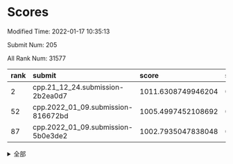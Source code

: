 # Scores

Modified Time: 2022-01-17 10:35:13

Submit Num: 205

All Rank Num: 31577

| rank |               submit               |       score        |       sigma        | pk_num |
| :--- | :--------------------------------- | :----------------- | :----------------- | :----- |
| 2    | cpp.21_12_24.submission-2b2ea0d7   | 1011.6308749946204 | 0.8012497976855749 | 614    |
| 52   | cpp.2022_01_09.submission-816672bd | 1005.4997452108692 | 0.7084218788327711 | 617    |
| 87   | cpp.2022_01_09.submission-5b0e3de2 | 1002.7935047838048 | 0.7198495239042053 | 621    |


<details>
<summary>全部</summary>

| rank |                 submit                 |       score        |       sigma        | pk_num |
| :--- | :------------------------------------- | :----------------- | :----------------- | :----- |
| 1    | gobigger.level_3.submission_level_3_14 | 1011.8712073733104 | 0.7845595053850486 | 619    |
| 2    | cpp.21_12_24.submission-2b2ea0d7       | 1011.6308749946204 | 0.8012497976855749 | 614    |
| 3    | gobigger.level_3.submission_level_3_17 | 1011.3046668215567 | 0.7878074929660965 | 617    |
| 4    | gobigger.level_3.submission_level_3_47 | 1011.2671003121167 | 0.7731059322778564 | 615    |
| 5    | gobigger.level_3.submission_level_3_30 | 1011.1984830418579 | 0.7700898378554768 | 617    |
| 6    | gobigger.level_3.submission_level_3_48 | 1010.959952773599  | 0.7850468281846668 | 616    |
| 7    | gobigger.level_3.submission_level_3_8  | 1010.9447203338945 | 0.7492088919646221 | 611    |
| 8    | gobigger.level_3.submission_level_3_20 | 1010.8723587397678 | 0.7449858323109876 | 618    |
| 9    | gobigger.level_3.submission_level_3_38 | 1010.7598925717697 | 0.7616830099927828 | 616    |
| 10   | gobigger.level_3.submission_level_3_0  | 1010.7246411945899 | 0.7567711829683205 | 619    |
| 11   | gobigger.level_3.submission_level_3_27 | 1010.6406860441755 | 0.7829514510017264 | 617    |
| 12   | gobigger.level_3.submission_level_3_11 | 1010.5993283643833 | 0.766303821936655  | 621    |
| 13   | gobigger.level_3.submission_level_3_5  | 1010.4600772238635 | 0.7908308973522682 | 614    |
| 14   | gobigger.level_3.submission_level_3_43 | 1010.4458316816915 | 0.78065883120394   | 622    |
| 15   | gobigger.level_3.submission_level_3_9  | 1010.3516117174786 | 0.7694371805547356 | 614    |
| 16   | gobigger.level_3.submission_level_3_26 | 1010.2829127669559 | 0.7716729593426799 | 617    |
| 17   | gobigger.level_3.submission_level_3_18 | 1010.2059118093632 | 0.7717895083829154 | 613    |
| 18   | gobigger.level_3.submission_level_3_21 | 1010.0840763224356 | 0.7427645671629175 | 616    |
| 19   | gobigger.level_3.submission_level_3_10 | 1010.0573844899519 | 0.7575471466406319 | 619    |
| 20   | gobigger.level_3.submission_level_3_16 | 1010.0516250944827 | 0.7664356451021597 | 611    |
| 21   | gobigger.level_3.submission_level_3_2  | 1010.0128961097628 | 0.7804056013136746 | 618    |
| 22   | gobigger.level_3.submission_level_3_36 | 1009.9154777110118 | 0.7625642440912953 | 613    |
| 23   | gobigger.level_3.submission_level_3_44 | 1009.9129021890255 | 0.7560691926753937 | 615    |
| 24   | gobigger.level_3.submission_level_3_19 | 1009.8890228174058 | 0.7601046242137668 | 614    |
| 25   | gobigger.level_3.submission_level_3_1  | 1009.847301659111  | 0.7774493146756564 | 621    |
| 26   | gobigger.level_3.submission_level_3_46 | 1009.8346835525264 | 0.7381968140145069 | 618    |
| 27   | gobigger.level_3.submission_level_3_25 | 1009.800176772258  | 0.7705022573709774 | 620    |
| 28   | gobigger.level_3.submission_level_3_41 | 1009.7355110855084 | 0.7481721870488144 | 618    |
| 29   | gobigger.level_3.submission_level_3_24 | 1009.7253322030163 | 0.748588751929721  | 613    |
| 30   | gobigger.level_3.submission_level_3_45 | 1009.7225125323572 | 0.7589225408162527 | 614    |
| 31   | gobigger.level_3.submission_level_3_13 | 1009.6489852144612 | 0.7445757673422172 | 616    |
| 32   | gobigger.level_3.submission_level_3_33 | 1009.641426574752  | 0.7431869236004313 | 610    |
| 33   | gobigger.level_3.submission_level_3_49 | 1009.5954741825288 | 0.7600840992359474 | 616    |
| 34   | gobigger.level_3.submission_level_3_35 | 1009.5806775048402 | 0.7595676322024948 | 616    |
| 35   | gobigger.level_3.submission_level_3_6  | 1009.5180967041039 | 0.7466545296674055 | 618    |
| 36   | gobigger.level_3.submission_level_3_4  | 1009.4850790164185 | 0.7578698034801207 | 621    |
| 37   | gobigger.level_3.submission_level_3_31 | 1009.4117897083568 | 0.7633176382711603 | 617    |
| 38   | gobigger.level_3.submission_level_3_28 | 1009.3554621476189 | 0.725145077656998  | 619    |
| 39   | gobigger.level_3.submission_level_3_23 | 1009.2643633049784 | 0.7837496537079812 | 613    |
| 40   | gobigger.level_3.submission_level_3_39 | 1009.2637479465878 | 0.7512632069189421 | 616    |
| 41   | gobigger.level_3.submission_level_3_29 | 1009.1115972890714 | 0.7485057795723118 | 617    |
| 42   | gobigger.level_3.submission_level_3_40 | 1009.0420771842558 | 0.7599900491898214 | 616    |
| 43   | gobigger.level_3.submission_level_3_7  | 1008.700357280869  | 0.7307841937862085 | 620    |
| 44   | gobigger.level_3.submission_level_3_15 | 1008.6445187216663 | 0.7355267944204628 | 622    |
| 45   | gobigger.level_3.submission_level_3_12 | 1008.6133396034219 | 0.7540324408438269 | 620    |
| 46   | gobigger.level_3.submission_level_3_22 | 1008.5217096296736 | 0.7399566550402618 | 621    |
| 47   | gobigger.level_3.submission_level_3_37 | 1008.4690352057157 | 0.7409238408223267 | 620    |
| 48   | gobigger.level_3.submission_level_3_42 | 1008.4520218680063 | 0.7535804052056386 | 614    |
| 49   | gobigger.level_3.submission_level_3_3  | 1008.377088757041  | 0.7446048735466562 | 615    |
| 50   | gobigger.level_3.submission_level_3_34 | 1008.3610536041979 | 0.7441629531995697 | 618    |
| 51   | gobigger.level_3.submission_level_3_32 | 1007.6624885193759 | 0.7490780350043632 | 616    |
| 52   | cpp.2022_01_09.submission-816672bd     | 1005.4997452108692 | 0.7084218788327711 | 617    |
| 53   | gobigger.level_1.submission_level_1_40 | 1005.2603190387058 | 0.728307589851118  | 618    |
| 54   | gobigger.level_1.submission_level_1_4  | 1005.0516806397609 | 0.7227922907008634 | 621    |
| 55   | gobigger.level_1.submission_level_1_44 | 1004.6946207394438 | 0.7227264352783936 | 612    |
| 56   | gobigger.level_1.submission_level_1_23 | 1004.3586734725947 | 0.7116464995300158 | 614    |
| 57   | gobigger.level_1.submission_level_1_29 | 1004.2591165861273 | 0.7181412862452338 | 623    |
| 58   | gobigger.level_1.submission_level_1_17 | 1004.0557922666411 | 0.711534752187494  | 615    |
| 59   | gobigger.level_1.submission_level_1_38 | 1004.042635905627  | 0.7153583853486283 | 618    |
| 60   | gobigger.level_1.submission_level_1_16 | 1003.8867701855819 | 0.7138088873021761 | 616    |
| 61   | gobigger.level_1.submission_level_1_47 | 1003.8836809051421 | 0.7279486481982125 | 611    |
| 62   | gobigger.level_1.submission_level_1_1  | 1003.8578781999396 | 0.7175748502559348 | 613    |
| 63   | gobigger.level_1.submission_level_1_20 | 1003.8040740203044 | 0.727084060567092  | 617    |
| 64   | gobigger.level_1.submission_level_1_26 | 1003.7747280980141 | 0.7156208371678213 | 614    |
| 65   | gobigger.level_1.submission_level_1_28 | 1003.7625523012865 | 0.7203076618922347 | 614    |
| 66   | gobigger.level_1.submission_level_1_37 | 1003.7609074106568 | 0.7174881047114046 | 614    |
| 67   | gobigger.level_1.submission_level_1_41 | 1003.5536036032355 | 0.7104206493701889 | 611    |
| 68   | gobigger.level_1.submission_level_1_35 | 1003.5272999061107 | 0.7230548484874961 | 617    |
| 69   | gobigger.level_1.submission_level_1_3  | 1003.4717634720516 | 0.7075011379464573 | 617    |
| 70   | gobigger.level_1.submission_level_1_24 | 1003.4243017629288 | 0.7299585089282069 | 613    |
| 71   | gobigger.level_1.submission_level_1_2  | 1003.4122291172102 | 0.7138577614807085 | 608    |
| 72   | gobigger.level_1.submission_level_1_31 | 1003.4097773912088 | 0.7158928353294297 | 617    |
| 73   | gobigger.level_1.submission_level_1_10 | 1003.3725390612111 | 0.7138477666855619 | 612    |
| 74   | gobigger.level_1.submission_level_1_45 | 1003.315841187623  | 0.7075583624320788 | 617    |
| 75   | gobigger.level_1.submission_level_1_48 | 1003.2529038327467 | 0.7161575387122513 | 618    |
| 76   | gobigger.level_1.submission_level_1_46 | 1003.2510189656075 | 0.7150651026559403 | 618    |
| 77   | gobigger.level_1.submission_level_1_15 | 1003.2014928832256 | 0.7034365208899576 | 617    |
| 78   | gobigger.level_1.submission_level_1_27 | 1003.1922226366818 | 0.7045674301634062 | 616    |
| 79   | gobigger.level_1.submission_level_1_14 | 1003.1911631730036 | 0.7119820830581302 | 617    |
| 80   | gobigger.level_1.submission_level_1_12 | 1003.1349514791311 | 0.7086788865220095 | 617    |
| 81   | gobigger.level_1.submission_level_1_8  | 1003.0750317215395 | 0.7048874169031314 | 614    |
| 82   | gobigger.level_1.submission_level_1_33 | 1003.074836097797  | 0.7201966142184423 | 618    |
| 83   | gobigger.level_1.submission_level_1_19 | 1003.0064503127293 | 0.7143721175528859 | 618    |
| 84   | gobigger.level_1.submission_level_1_30 | 1002.9304264796986 | 0.7216864556101545 | 614    |
| 85   | gobigger.level_1.submission_level_1_42 | 1002.8980176537846 | 0.7088808633919013 | 615    |
| 86   | gobigger.level_1.submission_level_1_22 | 1002.8936778380747 | 0.71174631828586   | 617    |
| 87   | cpp.2022_01_09.submission-5b0e3de2     | 1002.7935047838048 | 0.7198495239042053 | 621    |
| 88   | gobigger.level_1.submission_level_1_34 | 1002.7916683772224 | 0.7086279137835623 | 618    |
| 89   | gobigger.level_1.submission_level_1_36 | 1002.7881573818495 | 0.7165826156885207 | 617    |
| 90   | gobigger.level_1.submission_level_1_11 | 1002.7253584703083 | 0.7086047921579693 | 616    |
| 91   | gobigger.level_1.submission_level_1_43 | 1002.6428697909654 | 0.7126952173078891 | 619    |
| 92   | gobigger.level_1.submission_level_1_39 | 1002.564405459013  | 0.7242305826672522 | 612    |
| 93   | gobigger.level_1.submission_level_1_9  | 1002.5294974002271 | 0.7006369229608137 | 621    |
| 94   | gobigger.level_1.submission_level_1_18 | 1002.4428336824243 | 0.7157584013580004 | 614    |
| 95   | gobigger.level_1.submission_level_1_0  | 1002.4252576781626 | 0.7038624081684576 | 613    |
| 96   | gobigger.level_1.submission_level_1_6  | 1002.2232772953344 | 0.7095633257393661 | 616    |
| 97   | gobigger.level_1.submission_level_1_5  | 1002.1864608508096 | 0.7109440491076691 | 612    |
| 98   | gobigger.level_1.submission_level_1_7  | 1002.1764804667989 | 0.7138813423180709 | 619    |
| 99   | gobigger.level_1.submission_level_1_32 | 1002.1753628672527 | 0.70490817660754   | 614    |
| 100  | gobigger.level_1.submission_level_1_21 | 1002.1530784608957 | 0.7164228963165381 | 615    |
| 101  | gobigger.level_1.submission_level_1_13 | 1002.0740431585009 | 0.7157639246290752 | 618    |
| 102  | gobigger.level_1.submission_level_1_25 | 1002.0245468988322 | 0.704787127121969  | 620    |
| 103  | gobigger.level_1.submission_level_1_49 | 1001.593882598988  | 0.7109715449698092 | 616    |
| 104  | gobigger.random.submission_random_34   | 997.722507470181   | 0.7074883297444503 | 617    |
| 105  | gobigger.random.submission_random_5    | 997.2847525129212  | 0.7116451589128021 | 621    |
| 106  | gobigger.random.submission_random_12   | 997.0409286462948  | 0.7167360116266632 | 624    |
| 107  | gobigger.random.submission_random_17   | 996.9740893811431  | 0.7009566440818102 | 614    |
| 108  | gobigger.random.submission_random_47   | 996.9147279768061  | 0.7069830264195499 | 613    |
| 109  | gobigger.random.submission_random_13   | 996.6852583214827  | 0.7159304390505807 | 611    |
| 110  | gobigger.random.submission_random_2    | 996.6354052844209  | 0.6958610962155765 | 616    |
| 111  | gobigger.random.submission_random_49   | 996.5450849498702  | 0.6980855459211355 | 616    |
| 112  | gobigger.random.submission_random_36   | 996.475198517058   | 0.7188035475740933 | 614    |
| 113  | gobigger.random.submission_random_9    | 996.4526327911767  | 0.7138097604834622 | 614    |
| 114  | gobigger.random.submission_random_35   | 996.4231929459454  | 0.7005329417111523 | 615    |
| 115  | gobigger.random.submission_random_24   | 996.412664917924   | 0.7052122240091668 | 621    |
| 116  | gobigger.random.submission_random_0    | 996.3877429756957  | 0.7127015329085865 | 611    |
| 117  | gobigger.random.submission_random_14   | 996.3821295078013  | 0.7174529074359878 | 616    |
| 118  | gobigger.random.submission_random_18   | 996.3807436861019  | 0.706276092653139  | 613    |
| 119  | gobigger.random.submission_random_6    | 996.3742402301325  | 0.7014014349272594 | 616    |
| 120  | gobigger.random.submission_random_44   | 996.2368724142758  | 0.7064388473748657 | 617    |
| 121  | gobigger.random.submission_random_43   | 996.2216372784086  | 0.7204957590928346 | 619    |
| 122  | gobigger.random.submission_random_11   | 996.1899861555185  | 0.7078454236267027 | 610    |
| 123  | gobigger.random.submission_random_42   | 996.0944387414543  | 0.6983849657873581 | 617    |
| 124  | gobigger.random.submission_random_23   | 996.0492010885571  | 0.7182675570891397 | 608    |
| 125  | gobigger.random.submission_random_29   | 996.0175914521074  | 0.7060064388103116 | 621    |
| 126  | gobigger.random.submission_random_1    | 995.9949944485161  | 0.7021055097382535 | 614    |
| 127  | gobigger.random.submission_random_39   | 995.9527975737335  | 0.700369672022284  | 618    |
| 128  | gobigger.random.submission_random_25   | 995.8745099662783  | 0.7089807921146466 | 617    |
| 129  | gobigger.random.submission_random_28   | 995.8672308974377  | 0.7027159769580382 | 622    |
| 130  | gobigger.random.submission_random_22   | 995.827562263484   | 0.7267654414823127 | 615    |
| 131  | gobigger.random.submission_random_40   | 995.7901888482137  | 0.7123399761631646 | 616    |
| 132  | gobigger.random.submission_random_21   | 995.7181623275719  | 0.7235000089800496 | 611    |
| 133  | gobigger.random.submission_random_41   | 995.6917636303891  | 0.7254828447394948 | 615    |
| 134  | gobigger.random.submission_random_32   | 995.6494013959523  | 0.7207858082863511 | 617    |
| 135  | gobigger.random.submission_random_48   | 995.6291137626876  | 0.7163450747233826 | 619    |
| 136  | gobigger.random.submission_random_3    | 995.5425262346298  | 0.7088507906508102 | 618    |
| 137  | gobigger.random.submission_random_20   | 995.513649557514   | 0.7172349889788615 | 615    |
| 138  | gobigger.random.submission_random_38   | 995.482676288876   | 0.7065763936735852 | 621    |
| 139  | gobigger.random.submission_random_8    | 995.4662260095096  | 0.7062516225880403 | 618    |
| 140  | gobigger.random.submission_random_19   | 995.4098421096222  | 0.7095535055615694 | 611    |
| 141  | gobigger.random.submission_random_37   | 995.3748586088146  | 0.7101152870803007 | 616    |
| 142  | gobigger.random.submission_random_46   | 995.356030342622   | 0.7099278145942625 | 612    |
| 143  | gobigger.random.submission_random_30   | 995.3236553300028  | 0.7309433028891597 | 609    |
| 144  | gobigger.random.submission_random_7    | 995.2838554002717  | 0.7139111871668666 | 614    |
| 145  | gobigger.random.submission_random_15   | 995.2755889748074  | 0.7160404638021501 | 614    |
| 146  | gobigger.random.submission_random_4    | 995.2130605532917  | 0.7277773352032305 | 618    |
| 147  | gobigger.random.submission_random_26   | 995.1847000072366  | 0.7102643538957137 | 615    |
| 148  | gobigger.random.submission_random_45   | 995.1730004028569  | 0.7023010141325051 | 617    |
| 149  | gobigger.random.submission_random_27   | 995.1203569793357  | 0.7123792574575798 | 615    |
| 150  | gobigger.random.submission_random_31   | 995.1026926933847  | 0.7104716118935022 | 620    |
| 151  | gobigger.random.submission_random_10   | 995.0671190258626  | 0.7020422846106815 | 617    |
| 152  | gobigger.random.submission_random_16   | 995.012077949928   | 0.7084323325395444 | 614    |
| 153  | gobigger.random.submission_random_33   | 994.6482245347485  | 0.7204016438187789 | 616    |
| 154  | gobigger.level_2.submission_level_2_20 | 994.5197016752923  | 0.7299599212966561 | 616    |
| 155  | gobigger.level_2.submission_level_2_1  | 993.9726142940686  | 0.7191136444625488 | 615    |
| 156  | gobigger.level_2.submission_level_2_34 | 993.8662267135065  | 0.7343737702869262 | 620    |
| 157  | gobigger.level_2.submission_level_2_22 | 993.812532477188   | 0.721966715714334  | 617    |
| 158  | gobigger.level_2.submission_level_2_12 | 993.4147589528583  | 0.7242935230525591 | 615    |
| 159  | gobigger.level_2.submission_level_2_13 | 993.2452240856361  | 0.7325578269407689 | 617    |
| 160  | gobigger.level_2.submission_level_2_16 | 993.1720464297757  | 0.7356800388666118 | 619    |
| 161  | gobigger.level_2.submission_level_2_48 | 993.1504299375761  | 0.7494640957024853 | 611    |
| 162  | gobigger.level_2.submission_level_2_5  | 993.0952747859143  | 0.7451018531441113 | 611    |
| 163  | gobigger.level_2.submission_level_2_0  | 993.0057360668047  | 0.7225102943954659 | 620    |
| 164  | gobigger.level_2.submission_level_2_46 | 992.9291361575197  | 0.7331580736860297 | 615    |
| 165  | gobigger.level_2.submission_level_2_6  | 992.8879406414356  | 0.7417695075348751 | 620    |
| 166  | gobigger.level_2.submission_level_2_11 | 992.7810879288779  | 0.7409074171911941 | 620    |
| 167  | gobigger.level_2.submission_level_2_29 | 992.7528705484445  | 0.7584674476436974 | 615    |
| 168  | gobigger.level_2.submission_level_2_45 | 992.617943385114   | 0.7414192043886728 | 615    |
| 169  | gobigger.level_2.submission_level_2_25 | 992.530172971331   | 0.7470750955886056 | 617    |
| 170  | gobigger.level_2.submission_level_2_40 | 992.5255738832143  | 0.735849486975982  | 617    |
| 171  | gobigger.level_2.submission_level_2_38 | 992.4483285010823  | 0.7244388144962784 | 614    |
| 172  | gobigger.level_2.submission_level_2_36 | 992.4136172543635  | 0.7459713922952385 | 619    |
| 173  | gobigger.level_2.submission_level_2_27 | 992.3582065257432  | 0.7439158496348872 | 619    |
| 174  | gobigger.level_2.submission_level_2_28 | 992.3521928437632  | 0.7575230380322279 | 618    |
| 175  | gobigger.level_2.submission_level_2_41 | 992.2753664415112  | 0.750844511188467  | 621    |
| 176  | gobigger.level_2.submission_level_2_4  | 992.2326763360091  | 0.7393729924458121 | 617    |
| 177  | gobigger.level_2.submission_level_2_24 | 992.1463576933703  | 0.738518588030375  | 615    |
| 178  | gobigger.level_2.submission_level_2_43 | 992.095502440468   | 0.7444911573126136 | 616    |
| 179  | gobigger.level_2.submission_level_2_9  | 992.0891880527366  | 0.7341539857614365 | 615    |
| 180  | gobigger.level_2.submission_level_2_26 | 991.9763829515423  | 0.7485239218711887 | 619    |
| 181  | gobigger.level_2.submission_level_2_49 | 991.9495619177507  | 0.73471158037102   | 617    |
| 182  | gobigger.level_2.submission_level_2_14 | 991.932618252606   | 0.7574909212524586 | 616    |
| 183  | gobigger.level_2.submission_level_2_23 | 991.81116203378    | 0.7426499885269077 | 617    |
| 184  | gobigger.level_2.submission_level_2_15 | 991.7150255145827  | 0.7492785141181028 | 618    |
| 185  | gobigger.level_2.submission_level_2_10 | 991.5354834937747  | 0.7497482631625146 | 619    |
| 186  | gobigger.level_2.submission_level_2_32 | 991.4768938683845  | 0.7574734723375249 | 611    |
| 187  | gobigger.level_2.submission_level_2_2  | 991.4723446208785  | 0.7415828131525996 | 614    |
| 188  | gobigger.level_2.submission_level_2_39 | 991.4666221011202  | 0.7385185539407665 | 614    |
| 189  | gobigger.level_2.submission_level_2_3  | 991.4645855402763  | 0.753442996946015  | 621    |
| 190  | gobigger.level_2.submission_level_2_8  | 991.4335131131153  | 0.7566914486452418 | 617    |
| 191  | gobigger.level_2.submission_level_2_19 | 991.3179665500925  | 0.7309786632535303 | 613    |
| 192  | gobigger.level_2.submission_level_2_21 | 991.2646703605756  | 0.748933943698873  | 616    |
| 193  | gobigger.level_2.submission_level_2_7  | 991.2641963551132  | 0.7599561123501157 | 615    |
| 194  | gobigger.level_2.submission_level_2_33 | 991.2226228926767  | 0.7737917166058665 | 616    |
| 195  | gobigger.level_2.submission_level_2_17 | 991.1967818159565  | 0.7447824086893768 | 614    |
| 196  | gobigger.level_2.submission_level_2_44 | 991.1555480535204  | 0.7516251594914337 | 615    |
| 197  | gobigger.level_2.submission_level_2_47 | 991.1159783857419  | 0.7610029916561225 | 614    |
| 198  | gobigger.level_2.submission_level_2_37 | 991.0160928019169  | 0.735620204632091  | 618    |
| 199  | gobigger.level_2.submission_level_2_35 | 990.916788486041   | 0.7682102539010074 | 613    |
| 200  | gobigger.level_2.submission_level_2_42 | 990.8311620011995  | 0.7489521154784742 | 617    |
| 201  | gobigger.level_2.submission_level_2_18 | 990.7345960711747  | 0.7522204723814391 | 615    |
| 202  | gobigger.level_2.submission_level_2_30 | 990.7197301406643  | 0.7752716242147014 | 611    |
| 203  | gobigger.level_2.submission_level_2_31 | 990.0849411133017  | 0.7782867352100379 | 614    |
| 204  | gobigger.none.submission_none_0        | 978.6081302016281  | 1.2957156746142318 | 619    |
| 205  | gobigger.none.submission_none_1        | 978.1373225467659  | 1.2094448486701261 | 616    |

</details>